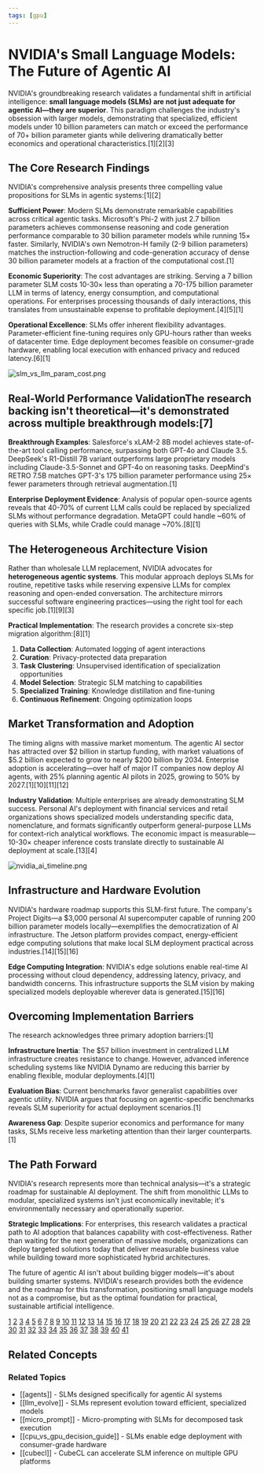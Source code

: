 ```yaml
---
tags: [gpu]
---
```

# NVIDIA's Small Language Models: The Future of Agentic AI

NVIDIA's groundbreaking research validates a fundamental shift in artificial intelligence: **small language models (SLMs) are not just adequate for agentic AI—they are superior**. This paradigm challenges the industry's obsession with larger models, demonstrating that specialized, efficient models under 10 billion parameters can match or exceed the performance of 70+ billion parameter giants while delivering dramatically better economics and operational characteristics.[1][2][3]

## The Core Research Findings

NVIDIA's comprehensive analysis presents three compelling value propositions for SLMs in agentic systems:[1][2]

**Sufficient Power**: Modern SLMs demonstrate remarkable capabilities across critical agentic tasks. Microsoft's Phi-2 with just 2.7 billion parameters achieves commonsense reasoning and code generation performance comparable to 30 billion parameter models while running 15× faster. Similarly, NVIDIA's own Nemotron-H family (2-9 billion parameters) matches the instruction-following and code-generation accuracy of dense 30 billion parameter models at a fraction of the computational cost.[1]

**Economic Superiority**: The cost advantages are striking. Serving a 7 billion parameter SLM costs 10-30× less than operating a 70-175 billion parameter LLM in terms of latency, energy consumption, and computational operations. For enterprises processing thousands of daily interactions, this translates from unsustainable expense to profitable deployment.[4][5][1]

**Operational Excellence**: SLMs offer inherent flexibility advantages. Parameter-efficient fine-tuning requires only GPU-hours rather than weeks of datacenter time. Edge deployment becomes feasible on consumer-grade hardware, enabling local execution with enhanced privacy and reduced latency.[6][1]

![slm_vs_llm_param_cost.png](slm_vs_llm_param_cost.png)

## Real-World Performance ValidationThe research backing isn't theoretical—it's demonstrated across multiple breakthrough models:[7]

**Breakthrough Examples**: Salesforce's xLAM-2 8B model achieves state-of-the-art tool calling performance, surpassing both GPT-4o and Claude 3.5. DeepSeek's R1-Distill 7B variant outperforms large proprietary models including Claude-3.5-Sonnet and GPT-4o on reasoning tasks. DeepMind's RETRO 7.5B matches GPT-3's 175 billion parameter performance using 25× fewer parameters through retrieval augmentation.[1]

**Enterprise Deployment Evidence**: Analysis of popular open-source agents reveals that 40-70% of current LLM calls could be replaced by specialized SLMs without performance degradation. MetaGPT could handle ~60% of queries with SLMs, while Cradle could manage ~70%.[8][1]

## The Heterogeneous Architecture Vision

Rather than wholesale LLM replacement, NVIDIA advocates for **heterogeneous agentic systems**. This modular approach deploys SLMs for routine, repetitive tasks while reserving expensive LLMs for complex reasoning and open-ended conversation. The architecture mirrors successful software engineering practices—using the right tool for each specific job.[1][9][3]

**Practical Implementation**: The research provides a concrete six-step migration algorithm:[8][1]

1. **Data Collection**: Automated logging of agent interactions
2. **Curation**: Privacy-protected data preparation 
3. **Task Clustering**: Unsupervised identification of specialization opportunities
4. **Model Selection**: Strategic SLM matching to capabilities
5. **Specialized Training**: Knowledge distillation and fine-tuning
6. **Continuous Refinement**: Ongoing optimization loops

## Market Transformation and Adoption

The timing aligns with massive market momentum. The agentic AI sector has attracted over $2 billion in startup funding, with market valuations of $5.2 billion expected to grow to nearly $200 billion by 2034. Enterprise adoption is accelerating—over half of major IT companies now deploy AI agents, with 25% planning agentic AI pilots in 2025, growing to 50% by 2027.[1][10][11][12]

**Industry Validation**: Multiple enterprises are already demonstrating SLM success. Personal AI's deployment with financial services and retail organizations shows specialized models understanding specific data, nomenclature, and formats significantly outperform general-purpose LLMs for context-rich analytical workflows. The economic impact is measurable—10-30× cheaper inference costs translate directly to sustainable AI deployment at scale.[13][4]

![nvidia_ai_timeline.png](nvidia_ai_timeline.png)

## Infrastructure and Hardware Evolution

NVIDIA's hardware roadmap supports this SLM-first future. The company's Project Digits—a $3,000 personal AI supercomputer capable of running 200 billion parameter models locally—exemplifies the democratization of AI infrastructure. The Jetson platform provides compact, energy-efficient edge computing solutions that make local SLM deployment practical across industries.[14][15][16]

**Edge Computing Integration**: NVIDIA's edge solutions enable real-time AI processing without cloud dependency, addressing latency, privacy, and bandwidth concerns. This infrastructure supports the SLM vision by making specialized models deployable wherever data is generated.[15][16]

## Overcoming Implementation Barriers

The research acknowledges three primary adoption barriers:[1]

**Infrastructure Inertia**: The $57 billion investment in centralized LLM infrastructure creates resistance to change. However, advanced inference scheduling systems like NVIDIA Dynamo are reducing this barrier by enabling flexible, modular deployments.[4][1]

**Evaluation Bias**: Current benchmarks favor generalist capabilities over agentic utility. NVIDIA argues that focusing on agentic-specific benchmarks reveals SLM superiority for actual deployment scenarios.[1]

**Awareness Gap**: Despite superior economics and performance for many tasks, SLMs receive less marketing attention than their larger counterparts.[1]

## The Path Forward

NVIDIA's research represents more than technical analysis—it's a strategic roadmap for sustainable AI deployment. The shift from monolithic LLMs to modular, specialized systems isn't just economically inevitable; it's environmentally necessary and operationally superior.

**Strategic Implications**: For enterprises, this research validates a practical path to AI adoption that balances capability with cost-effectiveness. Rather than waiting for the next generation of massive models, organizations can deploy targeted solutions today that deliver measurable business value while building toward more sophisticated hybrid architectures.

The future of agentic AI isn't about building bigger models—it's about building smarter systems. NVIDIA's research provides both the evidence and the roadmap for this transformation, positioning small language models not as a compromise, but as the optimal foundation for practical, sustainable artificial intelligence.

[1](https://www.personal.ai/pi-ai/nvidia-research-validates-personal-ais-5-year-thesis-on-small-language-models-in-enterprise)
[2](https://www.reddit.com/r/LocalLLaMA/comments/1mxrarl/nvidia_new_paper_small_language_models_are_the/)
[3](https://blogs.nvidia.com/blog/mistral-nemo-minitron-8b-small-language-model/)
[4](https://arxiv.org/pdf/2506.02153.pdf)
[5](https://www.youtube.com/watch?v=6kFcjtHQk74)
[6](https://michaelparekh.substack.com/p/ai-nvidias-small-ai-computers-rtz)
[7](https://pieces.app/blog/nvidia-slms-small-language-models-future-ai)
[8](https://arxiv.org/abs/2506.02153)
[9](https://nvidianews.nvidia.com/news/nvidia-announces-dgx-spark-and-dgx-station-personal-ai-computers)
[10](https://research.nvidia.com/labs/lpr/slm-agents/)
[11](https://techsoda.substack.com/p/nvidias-2025-ces-keynote-are-we-witnessing)
[12](https://www.storagereview.com/news/nvidia-unveils-groundbreaking-ai-foundation-models-and-tools-at-ces-2025)
[13](https://nvidianews.nvidia.com/news/nvidia-isaac-gr00t-n1-open-humanoid-robot-foundation-model-simulation-frameworks)
[14](https://www.youtube.com/watch?v=N6xDzN71BYo)
[15](https://ppc.land/nvidia-research-challenges-57-billion-ai-infrastructure-strategy-with-small-language-models/)
[16](https://centricconsulting.com/blog/slm-or-llm-agents-the-trade-offs-the-risks-and-the-rewards/)
[17](https://www.reddit.com/r/deeplearning/comments/12jsi0e/cheapest_gpu_for_small_model_deployment/)
[18](https://www.reddit.com/r/LocalLLaMA/comments/1mti2eo/do_slms_make_more_sense_than_llms_for_agents/)
[19](https://www.reddit.com/r/MLQuestions/comments/1la4c5l/what_are_your_costeffective_strategies_for/)
[20](https://www.reddit.com/r/LocalLLaMA/comments/1esadlh/nvidia_research_team_has_developed_a_method_to/)
[21](https://www.linkedin.com/pulse/detailed-comparison-slm-llm-lam-large-agentic-models-swaminathan-tbekc)
[22](https://www.youtube.com/watch?v=NBcZOQHn46g)
[23](https://galileo.ai/blog/small-language-models-nvidia)
[24](https://www.marktechpost.com/2025/06/18/why-small-language-models-slms-are-poised-to-redefine-agentic-ai-efficiency-cost-and-practical-deployment/)
[25](https://www.leewayhertz.com/small-language-models/)
[26](https://cmr.berkeley.edu/2025/08/adoption-of-ai-and-agentic-systems-value-challenges-and-pathways/)
[27](https://huggingface.co/blog/jjokah/small-language-model)
[28](https://www.goml.io/blog/nvidia-research-small-language-models)
[29](https://www.deloitte.com/us/en/insights/focus/tech-trends/2025/tech-trends-ai-agents-and-autonomous-ai.html)
[30](https://www.netguru.com/blog/small-language-models-examples)
[31](https://blog.premai.io/small-models-big-wins-agentic-ai-in-enterprise-explained/)
[32](https://www.theriseunion.com/en/blog/Small-LLMs-are-future-of-AgenticAI.html)
[33](https://blog.jetbrains.com/ai/2025/06/deploy-jetbrains-mellum-your-way-now-available-via-nvidia-nim/)
[34](http://www.cloudsyntrix.com/blogs/the-rise-of-small-language-models-in-enterprise-ai-balancing-innovation-with-practicality/)
[35](https://snuc.com/blog/nvidia-edge-computing-solutions/)
[36](https://blogs.timesofisrael.com/nvidias-new-research-suggests-slms-not-giants-are-the-real-future-of-ai-agents/)
[37](https://www.salesforce.com/blog/xgen-small-enterprise-ready-small-language-models/)
[38](https://www.nvidia.com/en-us/edge-computing/)
[39](https://www.forbes.com/sites/danielnewman/2024/10/26/small-language-models--more-effective-and-efficient-for-enterprise-ai/)
[40](https://www.youtube.com/watch?v=gVlI_viYwAI)
[41](https://mitsloan.mit.edu/ideas-made-to-matter/practical-ai-implementation-success-stories-mit-sloan-management-review)

## Related Concepts

### Related Topics
- [[agents]] - SLMs designed specifically for agentic AI systems
- [[llm_evolve]] - SLMs represent evolution toward efficient, specialized models
- [[micro_prompt]] - Micro-prompting with SLMs for decomposed task execution
- [[cpu_vs_gpu_decision_guide]] - SLMs enable edge deployment with consumer-grade hardware
- [[cubecl]] - CubeCL can accelerate SLM inference on multiple GPU platforms